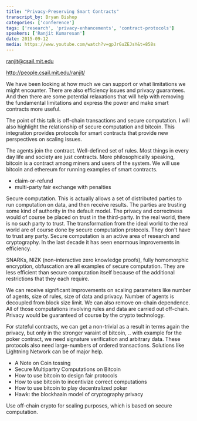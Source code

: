 ```yaml
---
title: "Privacy-Preserving Smart Contracts"
transcript_by: Bryan Bishop
categories: ['conference']
tags: ['research', 'privacy-enhancements', 'contract-protocols']
speakers: ['Ranjit Kumaresan']
date: 2015-09-12
media: https://www.youtube.com/watch?v=gpJrGuZEJsY&t=858s
---
```

<ranjit@csail.mit.edu>

<http://people.csail.mit.edu/ranjit/>

We have been looking at how much we can support or what limitations we might encounter. There are also efficiency issues and privacy guarantees. And then there are some potential relaxations that will help with removing the fundamental limitations and express the power and make smart contracts more useful.

The point of this talk is off-chain transactions and secure computation. I will also highlight the relationship of secure computation and bitcoin. This integration provides protocols for smart contracts that provide new perspectives on scaling issues.

The agents join the contract. Well-defined set of rules. Most things in every day life and society are just contracts. More philosophically speaking, bitcoin is a contract among miners and users of the system. We will use bitcoin and ethereum for running examples of smart contracts.

* claim-or-refund
* multi-party fair exchange with penalties

Secure computation. This is actually allows a set of distributed parties to run computation on data, and then receive results. The parties are trusting some kind of authority in the default model. The privacy and correctness would of course be placed on trust in the third-party. In the real world, there is no such party to trust. The transformation from the ideal world to the real world are of course done by secure computation protocols. They don't have to trust any party. Secure computation is an active area of research and cryptography. In the last decade it has seen enormous improvements in efficiency.

SNARKs, NIZK (non-interactive zero knowledge proofs), fully homomorphic encryption, obfuscation are all examples of secure computation. They are less efficient than secure computation itself because of the additional restrictions that they each require.

We can receive significant improvements on scaling parameters like number of agents, size of rules, size of data and privacy. Number of agents is decoupled from block size limit. We can also remove on-chain dependence. All of those computations involving rules and data are carried out off-chain. Privacy would be guaranteed of course by the crypto technology.

For stateful contracts, we can get a non-trivial as a result in terms again the privacy, but only in the stronger varaint of bitcoin, .. with example for the poker contract, we need signature verification and arbitrary data. These protocols also need large-numbers of ordered transactions. Solutions like Lightning Network can be of major help.

* A Note on Coin tossing
* Secure Multipartry Computations on Bitcoin
* How to use bitcoin to design fair protocols
* How to use bitcoin to incentivize correct computations
* How to use bitcoin to play decentralized poker
* Hawk: the blockhaain model of cryptography  privacy


Use off-chain crypto for scaling purposes, which is based on secure computation.


